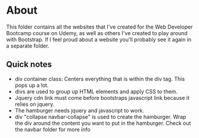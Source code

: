 # About
This folder contains all the websites that I've created for the Web Developer Bootcamp course on Udemy, as well as others I've created to play around with Bootstrap. If I feel proud about a website you'll probably see it again in a separate folder.

## Quick notes
* div container class: Centers everything that is within the div tag. This pops up a lot.
* divs are used to group up HTML elements and apply CSS to them.
* Jquery cdn link must come before bootstraps javascript link because it relies on jquery.
* The hamburger needs jquery and javascript to work.
* div "collapse navbar-collapse" is used to create the hamburger. Wrap the div around the content you want to put in the hamburger. Check out the navbar folder for more info
